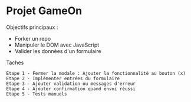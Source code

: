 # Projet GameOn
Objectifs principaux :
   - Forker un repo
   - Manipuler le DOM avec JavaScript
   - Valider les données d'un formulaire

Taches

    Etape 1 - Fermer la modale : Ajouter la fonctionnalité au bouton (x)
    Etape 2 - Implémenter entrées du formulaire
    Etape 3 - Ajouter validation ou messages d'erreur
    Etape 4 - Ajouter confirmation quand envoi réussi
    Etape 5 - Tests manuels
